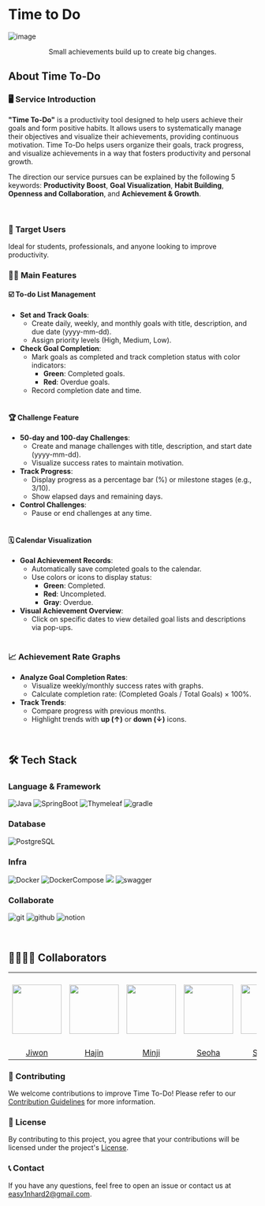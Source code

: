 # Time to Do

![image](https://github.com/user-attachments/assets/b8ccd63b-4991-462c-baeb-31bce72658b5)

<div align="center">Small achievements build up to create big changes.</div>


## About Time To-Do
### 🖥️ Service Introduction
**"Time To-Do"** is a productivity tool designed to help users achieve their goals and form positive habits.
It allows users to systematically manage their objectives and visualize their achievements, providing continuous motivation.
Time To-Do helps users organize their goals, track progress, and visualize achievements in a way that fosters productivity and personal growth.

The direction our service pursues can be explained by the following 5 keywords: 
**Productivity Boost**, **Goal Visualization**, **Habit Building**, **Openness and Collaboration**, and **Achievement & Growth**.

<br>

### 🤸 Target Users
Ideal for students, professionals, and anyone looking to improve productivity.

### 👩‍💻 Main Features
#### ☑️ To-do List Management

- **Set and Track Goals**:
    - Create daily, weekly, and monthly goals with title, description, and due date (yyyy-mm-dd).
    - Assign priority levels (High, Medium, Low).
- **Check Goal Completion**:
    - Mark goals as completed and track completion status with color indicators:
        - **Green**: Completed goals.
        - **Red**: Overdue goals.
    - Record completion date and time. <br><br>

#### 🏆 Challenge Feature

- **50-day and 100-day Challenges**:
    - Create and manage challenges with title, description, and start date (yyyy-mm-dd).
    - Visualize success rates to maintain motivation.
- **Track Progress**:
    - Display progress as a percentage bar (%) or milestone stages (e.g., 3/10).
    - Show elapsed days and remaining days.
- **Control Challenges**:
    - Pause or end challenges at any time. <br><br>

#### 🗓️ Calendar Visualization

- **Goal Achievement Records**:
    - Automatically save completed goals to the calendar.
    - Use colors or icons to display status:
        - **Green**: Completed.
        - **Red**: Uncompleted.
        - **Gray**: Overdue.
- **Visual Achievement Overview**:
    - Click on specific dates to view detailed goal lists and descriptions via pop-ups. <br><br>

### 📈 Achievement Rate Graphs

- **Analyze Goal Completion Rates**:
    - Visualize weekly/monthly success rates with graphs.
    - Calculate completion rate: (Completed Goals / Total Goals) × 100%.
- **Track Trends**:
    - Compare progress with previous months.
    - Highlight trends with **up (↑)** or **down (↓)** icons.

<br>

## 🛠️ Tech Stack
### Language & Framework
![Java](https://img.shields.io/badge/java-%23ED8B00.svg?style=for-the-badge&logo=openjdk&logoColor=white)
![SpringBoot](https://img.shields.io/badge/springboot-6DB33F?style=for-the-badge&logo=springboot&logoColor=white)
![Thymeleaf](https://img.shields.io/badge/thymeleaf-005F0F?style=for-the-badge&logo=thymeleaf&logoColor=white)
![gradle](https://img.shields.io/badge/gradle-02303A?style=for-the-badge&logo=gradle&logoColor=white)

### Database
![PostgreSQL](https://img.shields.io/badge/postgresql-4169E1?style=for-the-badge&logo=postgresql&logoColor=white)

### Infra
![Docker](https://img.shields.io/badge/docker-2496ED.svg?style=for-the-badge&logo=docker&logoColor=white)
![DockerCompose](https://img.shields.io/badge/dockercompose-2496ED?style=for-the-badge&logo=dockercompose&logoColor=white)
<img src="https://img.shields.io/badge/GitHub Actions-2088FF?style=for-the-badge&logo=GitHub Actions&logoColor=white">
![swagger](https://img.shields.io/badge/swagger-85EA2D?style=for-the-badge&logo=swagger&logoColor=white)

### Collaborate
![git](https://img.shields.io/badge/git-F05032?style=for-the-badge&logo=git&logoColor=white)
![github](https://img.shields.io/badge/github-181717?style=for-the-badge&logo=github&logoColor=white)
![notion](https://img.shields.io/badge/notion-000000?style=for-the-badge&logo=notion&logoColor=white)

<br>

## 👨‍👩‍👧‍👦 Collaborators
<table align="center" style="table-layout: fixed; width: 100%; border-collapse: collapse;">
  <tr align="center">
    <td style="width: 150px; height: 150px;"><img src="https://avatars.githubusercontent.com/u/129071350?v=4" width="100px" height="100px"></td>
    <td style="width: 150px; height: 150px;"><img src="https://avatars.githubusercontent.com/u/152197558?v=4" width="100px" height="100px"></td>
    <td style="width: 150px; height: 150px;"><img src="https://avatars.githubusercontent.com/u/128972768?v=4" width="100px" height="100px"></td>
    <td style="width: 150px; height: 150px;"><img src="https://avatars.githubusercontent.com/u/7882977?v=4" width="100px" height="100px"></td>
    <td style="width: 150px; height: 150px;"><img src="https://avatars.githubusercontent.com/u/171410774?v=4" width="100px" height="100px"></td>
    <td style="width: 150px; height: 150px;"><img src="https://avatars.githubusercontent.com/u/171424016?v=4" width="100px" height="100px"></td>
  </tr>
  <tr align="center">
    <td><a href="https://github.com/orieasy1">Jiwon</a></td>
    <td><a href="https://github.com/hajinki">Hajin</a></td>
    <td><a href="https://github.com/callmeminji">Minji</a></td>
    <td><a href="https://github.com/seoha376">Seoha</a></td>
    <td><a href="https://github.com/sodam2z">Sodam</a></td>
    <td><a href="https://github.com/yen2i">Yeeun</a></td>
  </tr>
</table>

### 🤝 Contributing
We welcome contributions to improve Time To-Do!
Please refer to our [Contribution Guidelines](CONTRIBUTING.md) for more information.

### 📝 License
By contributing to this project, you agree that your contributions will be licensed under the project's [License](LICENSE).

### 📞 Contact
If you have any questions, feel free to open an issue or contact us at easy1nhard2@gmail.com.

